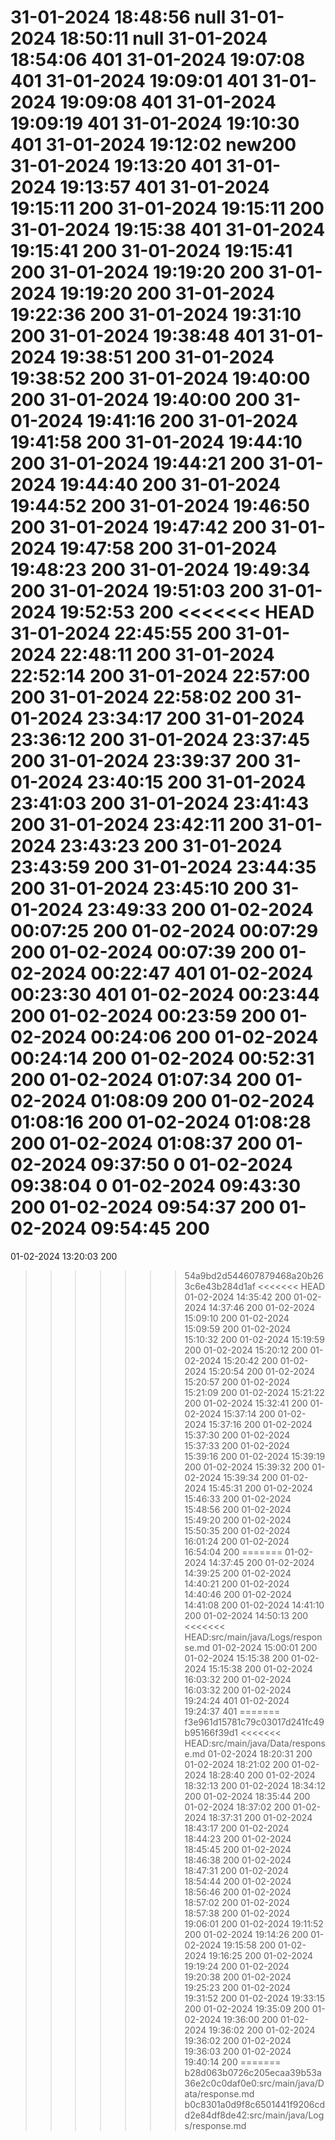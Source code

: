 31-01-2024 18:48:56		null
31-01-2024 18:50:11		null
31-01-2024 18:54:06		401
31-01-2024 19:07:08		401
31-01-2024 19:09:01		401
31-01-2024 19:09:08		401
31-01-2024 19:09:19		401
31-01-2024 19:10:30		401
31-01-2024 19:12:02		new200
31-01-2024 19:13:20		401
31-01-2024 19:13:57		401
31-01-2024 19:15:11		200
31-01-2024 19:15:11		200
31-01-2024 19:15:38		401
31-01-2024 19:15:41		200
31-01-2024 19:15:41		200
31-01-2024 19:19:20		200
31-01-2024 19:19:20		200
31-01-2024 19:22:36		200
31-01-2024 19:31:10		200
31-01-2024 19:38:48		401
31-01-2024 19:38:51		200
31-01-2024 19:38:52		200
31-01-2024 19:40:00		200
31-01-2024 19:40:00		200
31-01-2024 19:41:16		200
31-01-2024 19:41:58		200
31-01-2024 19:44:10		200
31-01-2024 19:44:21		200
31-01-2024 19:44:40		200
31-01-2024 19:44:52		200
31-01-2024 19:46:50		200
31-01-2024 19:47:42		200
31-01-2024 19:47:58		200
31-01-2024 19:48:23		200
31-01-2024 19:49:34		200
31-01-2024 19:51:03		200
31-01-2024 19:52:53		200
<<<<<<< HEAD
31-01-2024 22:45:55		200
31-01-2024 22:48:11		200
31-01-2024 22:52:14		200
31-01-2024 22:57:00		200
31-01-2024 22:58:02		200
31-01-2024 23:34:17		200
31-01-2024 23:36:12		200
31-01-2024 23:37:45		200
31-01-2024 23:39:37		200
31-01-2024 23:40:15		200
31-01-2024 23:41:03		200
31-01-2024 23:41:43		200
31-01-2024 23:42:11		200
31-01-2024 23:43:23		200
31-01-2024 23:43:59		200
31-01-2024 23:44:35		200
31-01-2024 23:45:10		200
31-01-2024 23:49:33		200
01-02-2024 00:07:25		200
01-02-2024 00:07:29		200
01-02-2024 00:07:39		200
01-02-2024 00:22:47		401
01-02-2024 00:23:30		401
01-02-2024 00:23:44		200
01-02-2024 00:23:59		200
01-02-2024 00:24:06		200
01-02-2024 00:24:14		200
01-02-2024 00:52:31		200
01-02-2024 01:07:34		200
01-02-2024 01:08:09		200
01-02-2024 01:08:16		200
01-02-2024 01:08:28		200
01-02-2024 01:08:37		200
01-02-2024 09:37:50		0
01-02-2024 09:38:04		0
01-02-2024 09:43:30		200
01-02-2024 09:54:37		200
01-02-2024 09:54:45		200
=======
01-02-2024 13:20:03		200
>>>>>>> 54a9bd2d544607879468a20b263c6e43b284d1af
<<<<<<< HEAD
01-02-2024 14:35:42		200
01-02-2024 14:37:46		200
01-02-2024 15:09:10		200
01-02-2024 15:09:59		200
01-02-2024 15:10:32		200
01-02-2024 15:19:59		200
01-02-2024 15:20:12		200
01-02-2024 15:20:42		200
01-02-2024 15:20:54		200
01-02-2024 15:20:57		200
01-02-2024 15:21:09		200
01-02-2024 15:21:22		200
01-02-2024 15:32:41		200
01-02-2024 15:37:14		200
01-02-2024 15:37:16		200
01-02-2024 15:37:30		200
01-02-2024 15:37:33		200
01-02-2024 15:39:16		200
01-02-2024 15:39:19		200
01-02-2024 15:39:32		200
01-02-2024 15:39:34		200
01-02-2024 15:45:31		200
01-02-2024 15:46:33		200
01-02-2024 15:48:56		200
01-02-2024 15:49:20		200
01-02-2024 15:50:35		200
01-02-2024 16:01:24		200
01-02-2024 16:54:04		200
=======
01-02-2024 14:37:45		200
01-02-2024 14:39:25		200
01-02-2024 14:40:21		200
01-02-2024 14:40:46		200
01-02-2024 14:41:08		200
01-02-2024 14:41:10		200
01-02-2024 14:50:13		200
<<<<<<< HEAD:src/main/java/Logs/response.md
01-02-2024 15:00:01		200
01-02-2024 15:15:38		200
01-02-2024 15:15:38		200
01-02-2024 16:03:32		200
01-02-2024 16:03:32		200
01-02-2024 19:24:24		401
01-02-2024 19:24:37		401
=======
>>>>>>> f3e961d15781c79c03017d241fc49b95166f39d1
<<<<<<< HEAD:src/main/java/Data/response.md
01-02-2024 18:20:31		200
01-02-2024 18:21:02		200
01-02-2024 18:28:40		200
01-02-2024 18:32:13		200
01-02-2024 18:34:12		200
01-02-2024 18:35:44		200
01-02-2024 18:37:02		200
01-02-2024 18:37:31		200
01-02-2024 18:43:17		200
01-02-2024 18:44:23		200
01-02-2024 18:45:45		200
01-02-2024 18:46:38		200
01-02-2024 18:47:31		200
01-02-2024 18:54:44		200
01-02-2024 18:56:46		200
01-02-2024 18:57:02		200
01-02-2024 18:57:38		200
01-02-2024 19:06:01		200
01-02-2024 19:11:52		200
01-02-2024 19:14:26		200
01-02-2024 19:15:58		200
01-02-2024 19:16:25		200
01-02-2024 19:19:24		200
01-02-2024 19:20:38		200
01-02-2024 19:25:23		200
01-02-2024 19:31:52		200
01-02-2024 19:33:15		200
01-02-2024 19:35:09		200
01-02-2024 19:36:00		200
01-02-2024 19:36:02		200
01-02-2024 19:36:02		200
01-02-2024 19:36:03		200
01-02-2024 19:40:14		200
=======
>>>>>>> b28d063b0726c205ecaa39b53a36e2c0c0daf0e0:src/main/java/Data/response.md
>>>>>>> b0c8301a0d9f8c6501441f9206cdd2e84df8de42:src/main/java/Logs/response.md
